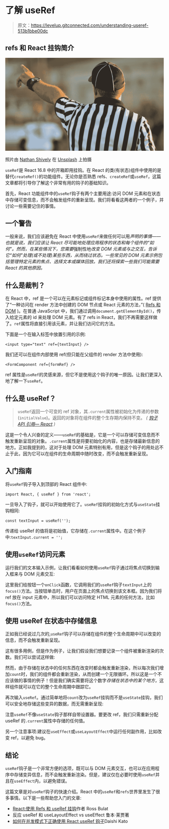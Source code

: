 # 了解 useRef

> 原文：<https://levelup.gitconnected.com/understanding-useref-513b1bbe00dc>

## refs 和 React 挂钩简介

![](img/05a6f1cc03c0a6603aa045a22d4a1c6a.png)

照片由 [Nathan Shively](https://unsplash.com/@shivelycreative?utm_source=medium&utm_medium=referral) 在 [Unsplash](https://unsplash.com?utm_source=medium&utm_medium=referral) 上拍摄

`useRef`是 React 16.8 中的开箱即用挂钩。在 React 的类(有状态)组件中使用的是替代`createRef()`的功能组件。无论你是否熟悉 refs、`createRef`或`useRef`，这篇文章都将引导你了解这个非常有用的钩子的基础知识。

首先，React 功能组件中的`useRef`钩子有两个主要用途:访问 DOM 元素和在状态中存储可变信息，而不会触发组件的重新呈现。我们将看看这两者的一个例子，并讨论一些需要记住的事情。

## 一个警告

一般来说，我们应该避免在 React 中使用`useRef`来做任何可以用*声明的事情——也就是说，我们应该让 React 尽可能地处理应用程序的状态和每个组件的“如何”。然而，在某些情况下，您需要*强制性地*改变 DOM 元素或与之交互，告诉它“如何”处理(或不处理)某些东西，从而绕过状态。一些常见的 DOM 元素示例包括管理特定元素的焦点、选择文本或媒体回放。我们还将探索一些我们可能需要 React 的其他原因。*

## 什么是裁判？

在 React 中，ref 是一个可以在元素标记或组件标记本身中使用的属性。ref 提供了“一种访问在 render 方法中创建的 DOM 节点或 React 元素的方法，”( [Refs 和 DOM](https://reactjs.org/docs/refs-and-the-dom.html) )。在普通 JavaScript 中，我们通过调用`document.getElementById()`，传入给定元素的 id 来处理 DOM 元素。有了 refs in React，我们不再需要这样做了。`ref`属性将直接引用该元素，并让我们访问它的方法。

下面是一个在输入标签中放置引用的示例:

```
<input type="text" ref={textInput} />
```

我们还可以在组件内部使用 ref(但只能在父组件的 render 方法中使用):

```
<FormComponent ref={formRef} />
```

ref 属性是`useRef`的灵感来源，但它不是使用这个钩子的唯一原因。让我们更深入地了解一下`useRef`。

## 什么是 useRef？

> `useRef`返回一个可变的 ref 对象，其`.current`属性被初始化为传递的参数(`initialValue`)。返回的对象将在组件的整个生存期内保持不变。 *(* [*钩子 API 引用— React*](https://reactjs.org/docs/hooks-reference.html#useref) *)*

这是一个令人兴奋的定义——`useRef`的基础是，它是一个可以存储可变信息而不触发重新呈现的对象。`.current`属性是将要初始化的内容，也是存储最新信息的地方。正如我提到的，这对于处理 DOM 元素特别有用，但是这个钩子的用处远不止于此，因为它可以在组件的生命周期中随时改变，而不会触发重新呈现。

## 入门指南

将`useRef`钩子导入到顶部的 React 组件中:

```
import React, { useRef } from 'react';
```

一旦导入了钩子，就可以开始使用它了。`useRef`挂钩的初始化方式与`useState`挂钩相同:

```
const textInput = useRef('');
```

传递给 useRef 的值将是初始值，它存储在`.current`属性中。在这个例子中:`textInput.current = '';`

## 使用`useRef`访问元素

运行我们的文本输入示例，让我们看看如何使用`useRef`钩子通过将焦点切换到输入框来与 DOM 元素交互:

这里我们给按钮一个`onClick`函数，它调用我们的`useRef`钩子`textInput`上的`focus()`方法。当按钮单击时，用户在页面上的焦点切换到该文本框。因为我们将 ref 放在 input 元素中，所以我们可以访问特定 HTML 元素的任何方法，比如`focus()`方法。

## 使用 useRef 在状态中存储信息

正如我已经说过几次的,`useRef`钩子可以存储在组件的整个生命周期中可以改变的信息，而不会触发重新呈现。

这有很多用例，但是作为例子，让我们假设我们想要记录一个组件被重新渲染的次数。我们可以尝试这样做:

然而，由于存储在状态中的任何东西在改变时都会触发重新渲染，所以每次我们增加`count`时，我们的组件都会重新渲染，从而创建一个无限循环。所以这是一个不应该做的事情的例子！但是我们确实需要将这个数字*存储在状态中的某个地方*，这样组件就可以在它的整个生命周期中跟踪它。

再次输入`useRef`。通过简单地将`count`改为`useRef`挂钩而不是`useState`挂钩，我们可以安全地存储这些变异的数据，而无需重新呈现:

注意`useRef`不像`useState`钩子那样自带设置器。要更改 ref，我们只需重新分配 useRef 的`.current`属性中存储的任何值。

另一个注意事项:建议在`useEffect`或`useLayoutEffect`中运行任何副作用，比如改变 ref，以避免 bug。

## 结论

`useRef`钩子是一个非常方便的选项，既可以与 DOM 元素交互，也可以在应用程序中存储变异信息，而不会触发重新渲染。但是，建议仅在必要时使用`useRef`并且在`useEffect`内，以避免错误。

这篇文章是对`useRef`钩子的快速介绍。React 中的`useRef`和`refs`世界里发生了很多事情。以下是一些帮助您入门的文章:

*   [React:使用 Refs 和 useRef 挂钩](https://medium.com/@rossbulat/react-using-refs-with-the-useref-hook-884ed25b5c29)作者 Ross Bulat
*   反应 useRef 和 useLayoutEffect vs useEffect 鲁本·莱贾著
*   [如何在并发模式下正确使用 React useRef 钩子](https://medium.com/better-programming/how-to-properly-use-the-react-useref-hook-in-concurrent-mode-38c54543857b)Daishi Kato
